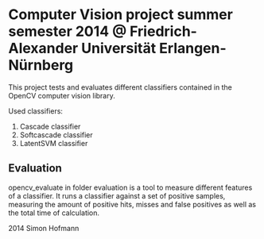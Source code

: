 # Computer Vision project summer semester 2014 @ Friedrich-Alexander Universität Erlangen-Nürnberg

This project tests and evaluates different classifiers contained in the OpenCV computer vision library.

Used classifiers:
1. Cascade classifier
2. Softcascade classifier
3. LatentSVM classifier

## Evaluation
opencv_evaluate in folder evaluation is a tool to measure different features of a classifier. It runs a classifier against a set of positive samples, measuring the amount of positive hits, misses and false positives as well as the total time of calculation.

2014 Simon Hofmann
